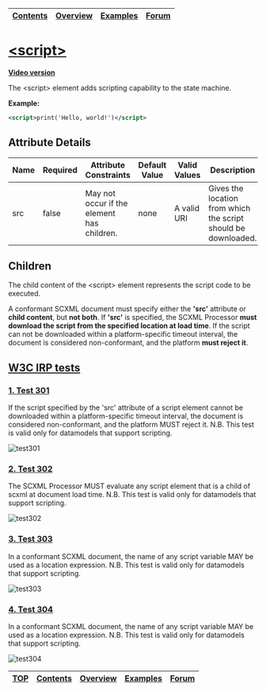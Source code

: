 <a name="top-anchor"/>

| [Contents](../README.md#table-of-contents) | [Overview](../README.md#scxml-overview) | [Examples](../README.md#examples) | [Forum](https://github.com/alexzhornyak/SCXML-tutorial/discussions) |
|---|---|---|---|

# [\<script\>](https://www.w3.org/TR/scxml/#script)

**[Video version](https://youtu.be/-TP8vQ3oZc0)**

The \<script\> element adds scripting capability to the state machine.

**Example:**
```xml
<script>print('Hello, world!')</script>
```

## Attribute Details
<table>
<thead>
<tr>
<th>Name</th><th>Required</th><th>Attribute Constraints</th><th>Default Value</th><th>Valid Values</th><th>Description</th>
</tr>
</thead>
<tbody>
<tr>
<td>src</td><td>false</td><td>May not occur if the element has children.</td><td>none</td><td>A valid URI</td><td>Gives the location from which the script should be downloaded.</td>
</tr>
</tbody>
</table>

## Children
The child content of the \<script\> element represents the script code to be executed.

A conformant SCXML document must specify either the **'src'** attribute or **child content**, but **not both**. If **'src'** is specified, the SCXML Processor **must download the script from the specified location at load time**. If the script can not be downloaded within a platform-specific timeout interval, the document is considered non-conformant, and the platform **must reject it**.

## [W3C IRP tests](https://www.w3.org/Voice/2013/scxml-irp)

### [1. Test 301](https://www.w3.org/Voice/2013/scxml-irp/301/test301.txml)
If the script specified by the 'src' attribute of a script element cannot be downloaded within a platform-specific timeout interval, the document is considered non-conformant, and the platform MUST reject it. N.B. This test is valid only for datamodels that support scripting.

![test301](https://user-images.githubusercontent.com/18611095/28519596-e2b3a050-7074-11e7-8a63-71ebc17a8976.png)

### [2. Test 302](https://www.w3.org/Voice/2013/scxml-irp/302/test302.txml)
The SCXML Processor MUST evaluate any script element that is a child of scxml at document load time. N.B. This test is valid only for datamodels that support scripting.

![test302](https://user-images.githubusercontent.com/18611095/28519688-4a8b2db0-7075-11e7-8dae-5728c2ae2e4b.png)

### [3. Test 303](https://www.w3.org/Voice/2013/scxml-irp/303/test303.txml)
In a conformant SCXML document, the name of any script variable MAY be used as a location expression. N.B. This test is valid only for datamodels that support scripting.

![test303](https://user-images.githubusercontent.com/18611095/28519890-012d2974-7076-11e7-9bfd-87c84bcb6df5.png)

### [4. Test 304](https://www.w3.org/Voice/2013/scxml-irp/303/test303.txml)
In a conformant SCXML document, the name of any script variable MAY be used as a location expression. N.B. This test is valid only for datamodels that support scripting.

![test304](https://user-images.githubusercontent.com/18611095/28520361-dd4455a8-7077-11e7-8b43-f3e89102ba78.png)

| [TOP](#top-anchor) | [Contents](../README.md#table-of-contents) | [Overview](../README.md#scxml-overview) | [Examples](../Examples/README.md) | [Forum](https://github.com/alexzhornyak/SCXML-tutorial/discussions) |
|---|---|---|---|---|
